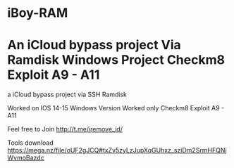 # iBoy-RAM

An iCloud bypass project Via Ramdisk
Windows Project 
Checkm8 Exploit A9 - A11
=======
a iCloud bypass project via SSH Ramdisk

Worked on IOS 14-15
Windows Version
Worked only Checkm8 Exploit
A9 - A11

Feel free to Join http://t.me/iremove_id/

Tools download
https://mega.nz/file/oUF2gJCQ#txZv5zyLzJupXqGUhxz_sziDm2SrmHFQNjWvmoBazdc
